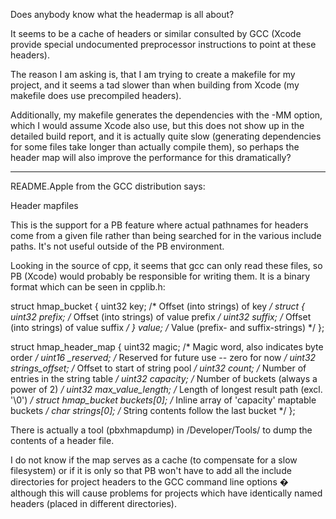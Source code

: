 Does anybody know what the headermap is all about?

It seems to be a cache of headers or similar consulted by GCC (Xcode provide special undocumented preprocessor instructions to point at these headers).

The reason I am asking is, that I am trying to create a makefile for my project, and it seems a tad slower than when building from Xcode (my makefile does use precompiled headers).

Additionally, my makefile generates the dependencies with the -MM option, which I would assume Xcode also use, but this does not show up in the detailed build report, and it is actually quite slow (generating dependencies for some files take longer than actually compile them), so perhaps the header map will also improve the performance for this dramatically?

----

README.Apple from the GCC distribution says:
    
Header mapfiles

This is the support for a PB feature where actual pathnames for
headers come from a given file rather than being searched for in the
various include paths.  It's not useful outside of the PB environment.


Looking in the source of cpp, it seems that gcc can only read these files, so PB (Xcode) would probably be responsible for writing them. It is a binary format which can be seen in cpplib.h:
    
struct hmap_bucket
{
  uint32 key;          /* Offset (into strings) of key                */
  struct {
    uint32 prefix;     /* Offset (into strings) of value prefix   */
    uint32 suffix;     /* Offset (into strings) of value suffix   */
  } value;             /* Value (prefix- and suffix-strings)          */
};

struct hmap_header_map
{
  uint32 magic;             /* Magic word, also indicates byte order       */
  uint16 _reserved;         /* Reserved for future use -- zero for now     */
  uint32 strings_offset;    /* Offset to start of string pool              */
  uint32 count;             /* Number of entries in the string table       */
  uint32 capacity;          /* Number of buckets (always a power of 2)     */
  uint32 max_value_length;  /* Length of longest result path (excl. '\0')  */
  struct hmap_bucket buckets[0]; /* Inline array of 'capacity' maptable buckets */
  char strings[0];          /* String contents follow the last bucket      */
};


There is actually a tool (pbxhmapdump) in /Developer/Tools/ to dump the contents of a header file.

I do not know if the map serves as a cache (to compensate for a slow filesystem) or if it is only so that PB won't have to add all the include directories for project headers to the GCC command line options � although this will cause problems for projects which have identically named headers (placed in different directories).